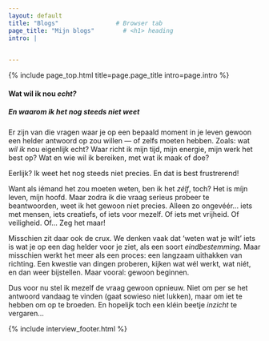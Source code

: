 ```yaml
---
layout: default
title: "Blogs"                # Browser tab
page_title: "Mijn blogs"        # <h1> heading
intro: |
  

---
```


{% include page_top.html 
   title=page.page_title 
   intro=page.intro 
%}

<div class="custom-section">

<h4>Wat wil ik nou <em>echt?</em></h4><h5>En waarom ik het nog steeds niet weet</h5>
<p>Er zijn van die vragen waar je op een bepaald moment in je leven gewoon een helder antwoord op zou willen — of zelfs moeten hebben. Zoals: wat <em>wil ik</em> nou eigenlijk echt? Waar richt ik mijn tijd, mijn energie, mijn werk het best op? Wat en wie wil ik bereiken, met wat ik maak of doe?</p>

<p>Eerlijk? Ik weet het nog steeds niet precies. En dat is best frustrerend!</p>

<p>Want als iémand het zou moeten weten, ben ik het <em>zélf</em>, toch? Het is míjn leven, míjn hoofd. Maar zodra ik die vraag serieus probeer te beantwoorden, weet ik het gewoon niet precies. Alleen zo ongevéér... iets met mensen, iets creatiefs, of iets voor mezelf. Of iets met vrijheid. Of veiligheid. Of… Zeg het maar!</p>

<p>Misschien zit daar ook de crux. We denken vaak dat ‘weten wat je wilt’ iets is wat je op een dag helder voor je ziet, als een soort <em>eindbestemming</em>. Maar misschien werkt het meer als een proces: een langzaam uithakken van richting. Een kwestie van dingen proberen, kijken wat wél werkt, wat niét, en dan weer bijstellen. Maar vooral: gewoon beginnen.</p>

<p>Dus voor nu stel ik mezelf de vraag gewoon opnieuw. Niet om per se het antwoord vandaag te vinden (gaat sowieso niet lukken), maar om iet te hebben om op te broeden. En hopelijk toch een kléin beetje <em>inzicht</em> te vergaren...</p>

{% include interview_footer.html %}
  
</div>

